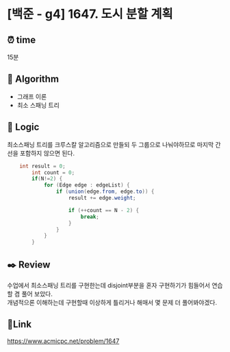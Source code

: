 # [백준 - g4] 1647. 도시 분할 계획

## ⏰ **time**

15분

## :pushpin: **Algorithm**

- 그래프 이론
- 최소 스패닝 트리

## :round_pushpin: **Logic**

최소스패닝 트리를 크루스칼 알고리즘으로 만들되 두 그룹으로 나눠야하므로 마지막 간선을 포함하지 않으면 된다.

```java
	int result = 0;
		int count = 0;
		if(N!=2) {
			for (Edge edge : edgeList) {
				if (union(edge.from, edge.to)) {
					result += edge.weight;

					if (++count == N - 2) {
						break;
					}
				}
			}
		}
```

## :black_nib: **Review**

수업에서 최소스패닝 트리를 구현한는데 disjoint부분을 혼자 구현하기가 힘들어서 연습할 겸 풀어 보았다.  
개념적으론 이해하는데 구현할때 이상하게 틀리거나 해매서 몇 문제 더 풀어봐야겠다.

## 📡**Link**

https://www.acmicpc.net/problem/1647
